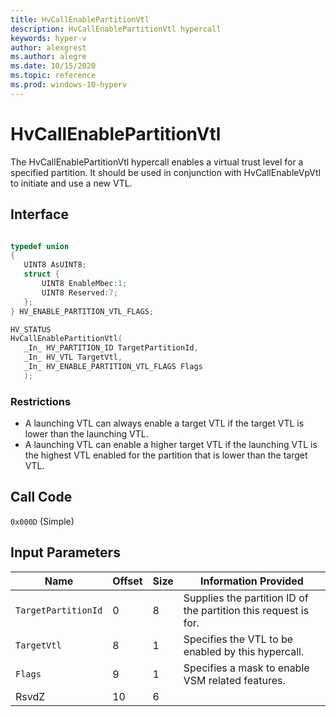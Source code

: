 ```yaml
---
title: HvCallEnablePartitionVtl
description: HvCallEnablePartitionVtl hypercall
keywords: hyper-v
author: alexgrest
ms.author: alegre
ms.date: 10/15/2020
ms.topic: reference
ms.prod: windows-10-hyperv
---
```


# HvCallEnablePartitionVtl

The HvCallEnablePartitionVtl hypercall enables a virtual trust level for a specified partition. It should be used in conjunction with HvCallEnableVpVtl to initiate and use a new VTL.

## Interface

 ```c

typedef union
{
    UINT8 AsUINT8;
    struct {
        UINT8 EnableMbec:1;
        UINT8 Reserved:7;
    };
} HV_ENABLE_PARTITION_VTL_FLAGS;

HV_STATUS
HvCallEnablePartitionVtl(
    _In_ HV_PARTITION_ID TargetPartitionId,
    _In_ HV_VTL TargetVtl,
    _In_ HV_ENABLE_PARTITION_VTL_FLAGS Flags
    );
 ```

### Restrictions

- A launching VTL can always enable a target VTL if the target VTL is lower than the launching VTL.
- A launching VTL can enable a higher target VTL if the launching VTL is the highest VTL enabled for the partition that is lower than the target VTL.

## Call Code

`0x000D` (Simple)

## Input Parameters

| Name                    | Offset     | Size     | Information Provided                      |
|-------------------------|------------|----------|-------------------------------------------|
| `TargetPartitionId`     | 0          | 8        | Supplies the partition ID of the partition this request is for. |
| `TargetVtl`             | 8          | 1        | Specifies the VTL to be enabled by this hypercall. |
| `Flags`                 | 9          | 1        | Specifies a mask to enable VSM related features.|
| RsvdZ                   | 10         | 6        |                                           |